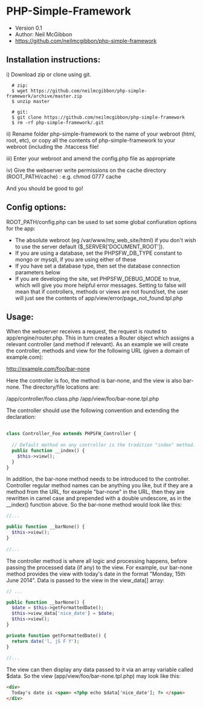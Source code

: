 PHP-Simple-Framework
====================

 - Version 0.1
 - Author: Neil McGibbon
 - https://github.com/neilmcgibbon/php-simple-framework


Installation instructions:
--------------------------

i)   Download zip or clone using git.
```
  # zip: 
  $ wget https://github.com/neilmcgibbon/php-simple-framework/archive/master.zip
  $ unzip master

  # git:
  $ git clone https://github.com/neilmcgibbon/php-simple-framework
  $ rm -rf php-simple-framework/.git
```
ii)  Rename folder php-simple-framework to the name of your webroot (html, root, etc), or copy all the contents of php-simple-framework to your webroot (including the .htaccess file!

iii) Enter your webroot and amend the config.php file as appropriate

iv)  Give the webserver write permissions on the cache directory (ROOT_PATH/cache) : e.g. chmod 0777 cache

And you should be good to go!


Config options:
---------------

ROOT_PATH/config.php can be used to set some global confiuration options for the app:

 - The absolute webroot (eg /var/www/my_web_site/html) if you don't wish to use the server default ($_SERVER['DOCUMENT_ROOT']).
 - If you are using a database, set the PHPSFW_DB_TYPE constant to mongo or mysqli, if you are using either of these
 - If you have set a database type, then set the database connection parameters below
 - If you are developing the site, set PHPSFW_DEBUG_MODE to true, which will give you more helpful error messages.  Setting to false will mean that
   if controllers, methods or views are not found/set, the user will just see the contents of app/view/error/page_not_found.tpl.php


Usage:
------

When the webserver receives a request, the request is routed to app/engine/router.php.  This in turn creates a Router object which assigns a relevant controller (and method if 
relevant).  As an example we will create the controller, methods and view for the following URL (given a domain of example.com):  

  http://example.com/foo/bar-none

Here the controller is foo, the method is bar-none, and the view is also bar-none.  The directory/file locations are:

  /app/controller/foo.class.php
  /app/view/foo/bar-none.tpl.php


The controller should use the following convention and extending the declaration:
```php
  
class Controller_Foo extends PHPSFW_Controller {
    
  // Default method on any controller is the tradition "index" method.
  public function __index() {
    $this->view();
  }
}
```

In addition, the bar-none method needs to be introduced to the controller.  Controller regular method names can be anything you like, but if they are a method from the URL,
for example "bar-none" in the URL, then they are rewritten in camel case and prepended with a double undescore, as in the __index() function above.  So the bar-none method would look like this:
```php
//...

public function __barNone() {
  $this->view();
}
    
//...
```

The controller method is where all logic and processing happens, before passing the processed data (if any) to the view.  For example, our bar-none method provides the view with today's date in
the format "Monday, 15th June 2014".  Data is passed to the view in the view_data[] array:

```php
// ...

public function __barNone() {
  $date = $this->getFormattedDate();
  $this->view_data['nice_date'] = $date;
  $this->view();
}

private function getFormattedDate() {
  return date('l, jS F Y');
}
  
//...
```

The view can then display any data passed to it via an array variable called $data.  So the view (app/view/foo/bar-none.tpl.php) may look like this:
```html
<div>
  Today's date is <span> <?php echo $data['nice_date']; ?> </span>
</div>
```







